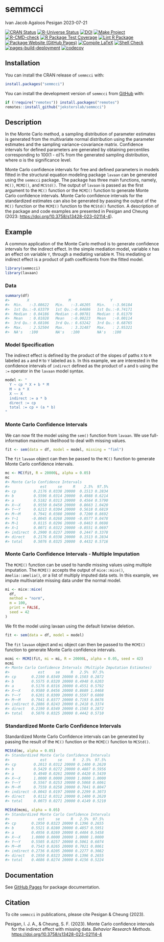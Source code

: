 semmcci
================
Ivan Jacob Agaloos Pesigan
2023-07-21

<!-- README.md is generated from .setup/readme/README.Rmd. Please edit that file -->
<!-- badges: start -->

[![CRAN
Status](https://www.r-pkg.org/badges/version/semmcci)](https://cran.r-project.org/package=semmcci)
[![R-Universe
Status](https://jeksterslab.r-universe.dev/badges/semmcci)](https://jeksterslab.r-universe.dev)
[![DOI](https://zenodo.org/badge/DOI/10.3758/s13428-023-02114-4.svg)](https://doi.org/10.3758/s13428-023-02114-4)
[![Make
Project](https://github.com/jeksterslab/semmcci/actions/workflows/make.yml/badge.svg)](https://github.com/jeksterslab/semmcci/actions/workflows/make.yml)
[![R-CMD-check](https://github.com/jeksterslab/semmcci/actions/workflows/check-full.yml/badge.svg)](https://github.com/jeksterslab/semmcci/actions/workflows/check-full.yml)
[![R Package Test
Coverage](https://github.com/jeksterslab/semmcci/actions/workflows/test-coverage.yml/badge.svg)](https://github.com/jeksterslab/semmcci/actions/workflows/test-coverage.yml)
[![Lint R
Package](https://github.com/jeksterslab/semmcci/actions/workflows/lint.yml/badge.svg)](https://github.com/jeksterslab/semmcci/actions/workflows/lint.yml)
[![Package Website (GitHub
Pages)](https://github.com/jeksterslab/semmcci/actions/workflows/pkgdown-gh-pages.yml/badge.svg)](https://github.com/jeksterslab/semmcci/actions/workflows/pkgdown-gh-pages.yml)
[![Compile
LaTeX](https://github.com/jeksterslab/semmcci/actions/workflows/latex.yml/badge.svg)](https://github.com/jeksterslab/semmcci/actions/workflows/latex.yml)
[![Shell
Check](https://github.com/jeksterslab/semmcci/actions/workflows/shellcheck.yml/badge.svg)](https://github.com/jeksterslab/semmcci/actions/workflows/shellcheck.yml)
[![pages-build-deployment](https://github.com/jeksterslab/semmcci/actions/workflows/pages/pages-build-deployment/badge.svg)](https://github.com/jeksterslab/semmcci/actions/workflows/pages/pages-build-deployment)
[![codecov](https://codecov.io/gh/jeksterslab/semmcci/branch/main/graph/badge.svg?token=KVLUET3DJ6)](https://codecov.io/gh/jeksterslab/semmcci)
<!-- badges: end -->

## Installation

You can install the CRAN release of `semmcci` with:

``` r
install.packages("semmcci")
```

You can install the development version of `semmcci` from
[GitHub](https://github.com/jeksterslab/semmcci) with:

``` r
if (!require("remotes")) install.packages("remotes")
remotes::install_github("jeksterslab/semmcci")
```

## Description

In the Monte Carlo method, a sampling distribution of parameter
estimates is generated from the multivariate normal distribution using
the parameter estimates and the sampling variance-covariance matrix.
Confidence intervals for defined parameters are generated by obtaining
percentiles corresponding to 100(1 - α)% from the generated sampling
distribution, where α is the significance level.

Monte Carlo confidence intervals for free and defined parameters in
models fitted in the structural equation modeling package `lavaan` can
be generated using the `semmcci` package. The package has three main
functions, namely, `MC()`, `MCMI()`, and `MCStd()`. The output of
`lavaan` is passed as the first argument to the `MC()` function or the
`MCMI()` function to generate Monte Carlo confidence intervals. Monte
Carlo confidence intervals for the standardized estimates can also be
generated by passing the output of the `MC()` function or the `MCMI()`
function to the `MCStd()` function. A description of the package and
code examples are presented in Pesigan and Cheung (2023:
<https://doi.org/10.3758/s13428-023-02114-4>).

## Example

A common application of the Monte Carlo method is to generate confidence
intervals for the indirect effect. In the simple mediation model,
variable `X` has an effect on variable `Y`, through a mediating variable
`M`. This mediating or indirect effect is a product of path coefficients
from the fitted model.

``` r
library(semmcci)
library(lavaan)
```

### Data

``` r
summary(df)
#>        X                  M                  Y           
#>  Min.   :-3.08622   Min.   :-3.46205   Min.   :-3.96184  
#>  1st Qu.:-0.63379   1st Qu.:-0.64686   1st Qu.:-0.74171  
#>  Median : 0.04186   Median :-0.00781   Median : 0.01379  
#>  Mean   : 0.01028   Mean   :-0.00223   Mean   :-0.00114  
#>  3rd Qu.: 0.68106   3rd Qu.: 0.63242   3rd Qu.: 0.68765  
#>  Max.   : 2.52504   Max.   : 3.31487   Max.   : 2.95321  
#>  NA's   :100        NA's   :100        NA's   :100
```

### Model Specification

The indirect effect is defined by the product of the slopes of paths `X`
to `M` labeled as `a` and `M` to `Y` labeled as `b`. In this example, we
are interested in the confidence intervals of `indirect` defined as the
product of `a` and `b` using the `:=` operator in the `lavaan` model
syntax.

``` r
model <- "
  Y ~ cp * X + b * M
  M ~ a * X
  X ~~ X
  indirect := a * b
  direct := cp
  total := cp + (a * b)
"
```

### Monte Carlo Confidence Intervals

We can now fit the model using the `sem()` function from `lavaan`. We
use full-information maximum likelihood to deal with missing values.

``` r
fit <- sem(data = df, model = model, missing = "fiml")
```

The `fit` `lavaan` object can then be passed to the `MC()` function to
generate Monte Carlo confidence intervals.

``` r
mc <- MC(fit, R = 20000L, alpha = 0.05)
mc
#> Monte Carlo Confidence Intervals
#>              est     se     R    2.5%  97.5%
#> cp        0.2176 0.0338 20000  0.1513 0.2834
#> b         0.5596 0.0314 20000  0.4988 0.6214
#> a         0.5182 0.0313 20000  0.4564 0.5790
#> X~~X      0.9550 0.0450 20000  0.8663 1.0420
#> Y~~Y      0.6213 0.0304 20000  0.5618 0.6819
#> M~~M      0.7941 0.0380 20000  0.7200 0.8692
#> Y~1      -0.0045 0.0268 20000 -0.0577 0.0478
#> M~1       0.0115 0.0296 20000 -0.0463 0.0698
#> X~1       0.0071 0.0322 20000 -0.0551 0.0697
#> indirect  0.2900 0.0237 20000  0.2447 0.3378
#> direct    0.2176 0.0338 20000  0.1513 0.2834
#> total     0.5076 0.0325 20000  0.4432 0.5716
```

### Monte Carlo Confidence Intervals - Multiple Imputation

The `MCMI()` function can be used to handle missing values using
multiple imputation. The `MCMI()` accepts the output of `mice::mice()`,
`Amelia::amelia()`, or a list of multiply imputed data sets. In this
example, we impute multivariate missing data under the normal model.

``` r
mi <- mice::mice(
  df,
  method = "norm",
  m = 100,
  print = FALSE,
  seed = 42
)
```

We fit the model using lavaan using the default listwise deletion.

``` r
fit <- sem(data = df, model = model)
```

The `fit` `lavaan` object and `mi` object can then be passed to the
`MCMI()` function to generate Monte Carlo confidence intervals.

``` r
mcmi <- MCMI(fit, mi = mi, R = 20000L, alpha = 0.05, seed = 42)
mcmi
#> Monte Carlo Confidence Intervals (Multiple Imputation Estimates)
#>             est     se     R   2.5%  97.5%
#> cp       0.2190 0.0349 20000 0.1503 0.2872
#> b        0.5575 0.0320 20000 0.4948 0.6203
#> a        0.5176 0.0316 20000 0.4551 0.5792
#> X~~X     0.9580 0.0456 20000 0.8689 1.0468
#> Y~~Y     0.6201 0.0309 20000 0.5597 0.6808
#> M~~M     0.7941 0.0377 20000 0.7193 0.8676
#> indirect 0.2886 0.0243 20000 0.2418 0.3374
#> direct   0.2190 0.0349 20000 0.1503 0.2872
#> total    0.5076 0.0325 20000 0.4442 0.5710
```

### Standardized Monte Carlo Confidence Intervals

Standardized Monte Carlo Confidence intervals can be generated by
passing the result of the `MC()` function or the `MCMI()` function to
`MCStd()`.

``` r
MCStd(mc, alpha = 0.05)
#> Standardized Monte Carlo Confidence Intervals
#>              est     se     R   2.5%  97.5%
#> cp        0.2013 0.0312 20000 0.1400 0.2620
#> b         0.5429 0.0272 20000 0.4887 0.5956
#> a         0.4940 0.0261 20000 0.4420 0.5439
#> X~~X      1.0000 0.0000 20000 1.0000 1.0000
#> Y~~Y      0.5567 0.0253 20000 0.5068 0.6061
#> M~~M      0.7559 0.0258 20000 0.7041 0.8047
#> indirect -0.0043 0.0197 20000 0.2299 0.3073
#> direct    0.0112 0.0312 20000 0.1400 0.2620
#> total     0.0073 0.0271 20000 0.4149 0.5210
```

``` r
MCStd(mcmi, alpha = 0.05)
#> Standardized Monte Carlo Confidence Intervals
#>             est     se     R   2.5%  97.5%
#> cp       0.1950 0.0323 20000 0.1396 0.2655
#> b        0.5521 0.0280 20000 0.4857 0.5951
#> a        0.4956 0.0269 20000 0.4404 0.5458
#> X~~X     1.0000 0.0000 20000 1.0000 1.0000
#> Y~~Y     0.5505 0.0257 20000 0.5061 0.6074
#> M~~M     0.7543 0.0265 20000 0.7021 0.8061
#> indirect 0.2736 0.0205 20000 0.2277 0.3082
#> direct   0.1950 0.0323 20000 0.1396 0.2655
#> total    0.4686 0.0274 20000 0.4156 0.5224
```

## Documentation

See [GitHub Pages](https://jeksterslab.github.io/semmcci/index.html) for
package documentation.

## Citation

To cite `semmcci` in publications, please cite Pesigan & Cheung (2023).

<div id="refs" class="references csl-bib-body hanging-indent"
line-spacing="2">

<div id="ref-Pesigan-Cheung-2023" class="csl-entry">

Pesigan, I. J. A., & Cheung, S. F. (2023). Monte Carlo confidence
intervals for the indirect effect with missing data. *Behavior Research
Methods*. <https://doi.org/10.3758/s13428-023-02114-4>

</div>

</div>
